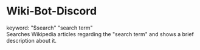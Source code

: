 # Wiki-Bot-Discord
keyword: "$search" <space> "search term"  
Searches Wikipedia articles regarding the "search term" and shows a brief description about it.
